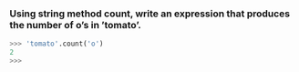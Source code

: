 ### Using string method count, write an expression that produces the number of o’s in ’tomato’.

```python
>>> 'tomato'.count('o')
2
>>> 
```